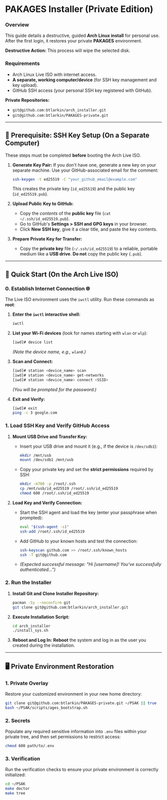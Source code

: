 # PAKAGES Installer (Private Edition)

### Overview

This guide details a destructive, guided **Arch Linux install** for personal use. After the first login, it restores your private **PAKAGES** environment.

**Destructive Action:** This process will wipe the selected disk.

### Requirements

  * Arch Linux Live ISO with internet access.
  * **A separate, working computer/device** (for SSH key management and key upload).
  * GitHub SSH access (your personal SSH key registered with GitHub).

**Private Repositories:**

  * `git@github.com:btlarkin/arch_installer.git`
  * `git@github.com:btlarkin/PAKAGES-private.git`

-----

## 🔑 Prerequisite: SSH Key Setup (On a Separate Computer)

These steps must be completed **before** booting the Arch Live ISO.

1.  **Generate Key Pair:** If you don't have one, generate a new key on your separate machine. Use your GitHub-associated email for the comment:

    ```bash
    ssh-keygen -t ed25519 -C "your_github_email@example.com"
    ```

    This creates the private key (`id_ed25519`) and the public key (`id_ed25519.pub`).

2.  **Upload Public Key to GitHub:**

      * Copy the *contents* of the **public key** file (`cat ~/.ssh/id_ed25519.pub`).
      * Go to GitHub's **Settings \> SSH and GPG keys** in your browser.
      * Click **New SSH key**, give it a clear title, and paste the key contents.

3.  **Prepare Private Key for Transfer:**

      * Copy the **private key** file (`~/.ssh/id_ed25519`) to a reliable, portable medium like a **USB drive**. **Do not** copy the public key (`.pub`).

-----

## 💾 Quick Start (On the Arch Live ISO)

### 0\. Establish Internet Connection 🌐

The Live ISO environment uses the `iwctl` utility. Run these commands as **root**:

1.  **Enter the `iwctl` interactive shell:**

    ```bash
    iwctl
    ```

2.  **List your Wi-Fi devices** (look for names starting with `wlan` or `wlp`):

    ```bash
    [iwd]# device list
    ```

    *(Note the device name, e.g., `wlan0`.)*

3.  **Scan and Connect:**

    ```bash
    [iwd]# station <device_name> scan
    [iwd]# station <device_name> get-networks
    [iwd]# station <device_name> connect <SSID>
    ```

    *(You will be prompted for the password.)*

4.  **Exit and Verify:**

    ```bash
    [iwd]# exit
    ping -c 3 google.com
    ```

### 1\. Load SSH Key and Verify GitHub Access

1.  **Mount USB Drive and Transfer Key:**

      * Insert your USB drive and mount it (e.g., if the device is `/dev/sdb1`):
        ```bash
        mkdir /mnt/usb
        mount /dev/sdb1 /mnt/usb
        ```
      * Copy your private key and set the **strict permissions** required by SSH:
        ```bash
        mkdir -m700 -p /root/.ssh
        cp /mnt/usb/id_ed25519 /root/.ssh/id_ed25519
        chmod 600 /root/.ssh/id_ed25519
        ```

2.  **Load Key and Verify Connection:**

      * Start the SSH agent and load the key (enter your passphrase when prompted):
        ```bash
        eval "$(ssh-agent -s)"
        ssh-add /root/.ssh/id_ed25519
        ```
      * Add GitHub to your known hosts and test the connection:
        ```bash
        ssh-keyscan github.com >> /root/.ssh/known_hosts
        ssh -T git@github.com
        ```
      * *(Expected successful message: "Hi \[username]\! You've successfully authenticated...")*

### 2\. Run the Installer

1.  **Install Git and Clone Installer Repository:**

    ```bash
    pacman -Sy --noconfirm git
    git clone git@github.com:btlarkin/arch_installer.git
    ```

2.  **Execute Installation Script:**

    ```bash
    cd arch_installer
    ./install_sys.sh
    ```

3.  **Reboot and Log In:** **Reboot** the system and log in as the user you created during the installation.

-----

## 🖥️ Private Environment Restoration

### 1\. Private Overlay

Restore your customized environment in your new home directory:

```bash
git clone git@github.com:btlarkin/PAKAGES-private.git ~/PSAK || true
bash ~/PSAK/scripts/ages_bootstrap.sh
```

### 2\. Secrets

Populate any required sensitive information into `.env` files within your private tree, and then set permissions to restrict access:

```bash
chmod 600 path/to/.env
```

### 3\. Verification

Run the verification checks to ensure your private environment is correctly initialized:

```bash
cd ~/PSAK
make doctor
make tree
```
